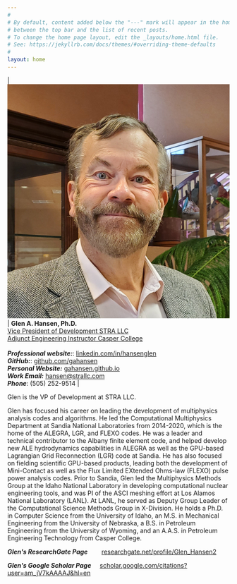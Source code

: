 ```yaml
---
#
# By default, content added below the "---" mark will appear in the home page
# between the top bar and the list of recent posts.
# To change the home page layout, edit the _layouts/home.html file.
# See: https://jekyllrb.com/docs/themes/#overriding-theme-defaults
#
layout: home
---
```


| ![Glen A. Hansen, Ph.D.](images/GHansen_s.png) | **Glen A. Hansen, Ph.D.**<br>[Vice President of Development STRA LLC](https://www.strallc.com)<br>[Adjunct Engineering Instructor Casper College](https://www.caspercollege.edu/programs/engineering)<br><br>***Professional website:***: [linkedin.com/in/hansenglen](https://www.linkedin.com/in/hansenglen)<br>***GitHub:***: [github.com/gahansen](https://github.com/gahansen)<br>***Personal Website:*** [gahansen.github.io](https://gahansen.github.io)<br>***Work Email:*** [hansen@strallc.com](mailto:hansen@strallc.com)<br>***Phone***: (505) 252-9514 |

[comment]: <> (NOTE: the above single line for the figure and the side text is necessary for the formatting to work.  Any newline breaks this.)

Glen is the VP of Development at STRA LLC.

Glen has focused his career on leading the development of multiphysics analysis
codes and algorithms. He led the Computational Multiphysics Department at
Sandia National Laboratories from 2014-2020, which is the home of the ALEGRA,
LGR, and FLEXO codes. He was a leader and technical contributor to the Albany
finite element code, and helped develop new ALE hydrodynamics capabilities in
ALEGRA as well as the GPU-based Lagrangian Grid Reconnection (LGR) code at
Sandia. He has also focused on fielding scientific GPU-based products, leading
both the development of Mini-Contact as well as the Flux Limited EXtended
Ohms-law (FLEXO) pulse power analysis codes. Prior to Sandia, Glen led the
Multiphysics Methods Group at the Idaho National Laboratory in developing
computational nuclear engineering tools, and was PI of the ASCI meshing effort
at Los Alamos National Laboratory (LANL). At LANL, he served as Deputy Group
Leader of the Computational Science Methods Group in X-Division. He holds a
Ph.D. in Computer Science from the University of Idaho, an M.S. in Mechanical
Engineering from the University of Nebraska, a B.S. in Petroleum Engineering
from the University of Wyoming, and an A.A.S. in Petroleum Engineering
Technology from Casper College.

***Glen's ResearchGate Page*** &nbsp;&nbsp;&nbsp;&nbsp;&nbsp;&nbsp;&nbsp;[researchgate.net/profile/Glen_Hansen2](https://www.researchgate.net/profile/Glen_Hansen2)

***Glen's Google Scholar Page***  &nbsp;&nbsp;&nbsp; [scholar.google.com/citations?user=am_jV7kAAAAJ&hl=en](https://scholar.google.com/citations?user=am_jV7kAAAAJ&hl=en)
